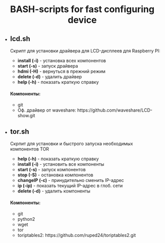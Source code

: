 <h1 align=center>BASH-scripts for fast configuring device</h1>

<ul>
  <div>
      <li><h2>lcd.sh</h2></li>
      <p>Скрипт для установки драйвера для LCD-дисплеев для Raspberry PI:</p>
        <ul>
          <li><b>install (-i)</b> - установка всех компонентов</li>
          <li><b>start   (-s)</b> - запуск драйвера</li>
          <li><b>hdmi    (-H)</b> - вернуться в прежний режим</li>
          <li><b>delete  (-d)</b> - удалить драйвер</li>
          <li><b>help    (-h)</b> - показать краткую справку</li>
        </ul>
    <h4>Компоненты:</h4>
    <ul>
        <li>git</li>
        <li>Оф. драйвер от waveshare: https://github.com/waveshare/LCD-show.git</li>
    </ul>
  </div>
  <li><h2>tor.sh</h2></ li>
  <div>
    <p>Скрпит для установки и быстрого запуска необходимых компонентов TOR</p>
    <ul>
        <li><b>help (-h)</b> - показать краткую справку</li>
        <li><b>install (-i)</b> - установить все компоненты</li>
        <li><b>start (-s)</b> - запуск компонентов</li>
        <li><b>stop (-S)</b> - остановка компонентов</li>
        <li><b>changeIP (-c)</b> - принудительно сменить IP-адрес</li>
        <li><b>ip (-ip)</b> - показать текущий IP-адрес в глоб. сети</li>
        <li><b>delete (-d)</b> - удалить компоненты</li>
    </ul>
    <h4>Компоненты: </h4>
    <ul>
        <li>git</li>
        <li>python2</li>
        <li>wget</li>
        <li>tor</li>
        <li>toriptables2: https://github.com/ruped24/toriptables2.git</li>
    </ul>
  </div>
</ul>
